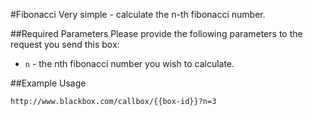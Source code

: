 #Fibonacci
Very simple - calculate the n-th fibonacci number.

##Required Parameters
Please provide the following parameters to the request you send this box:

* `n` - the nth fibonacci number you wish to calculate.

##Example Usage

	http://www.blackbox.com/callbox/{{box-id}}?n=3

